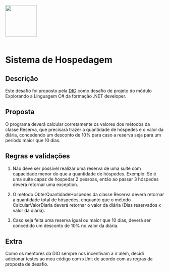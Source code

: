 <img src="https://hermes.dio.me/tracks/169e3d0f-263a-4efb-86c5-244bdf1ce8d6.png" width=100>
<br>
<br>

# Sistema de Hospedagem

## Descrição

Este desafio foi proposto pela [DIO](web.dio.me) como desafio de projeto do módulo Explorando a Linguagem C# da formação .NET developer.

## Proposta

O programa deverá calcular corretamente os valores dos métodos da classe Reserva, que precisará trazer a quantidade de hóspedes e o valor da diária, concedendo um desconto de 10% para caso a reserva seja para um período maior que 10 dias.

## Regras e validações

1. Não deve ser possível realizar uma reserva de uma suíte com capacidade menor do que a quantidade de hóspedes. Exemplo: Se é uma suíte capaz de hospedar 2 pessoas, então ao passar 3 hóspedes deverá retornar uma exception.

2. O método ObterQuantidadeHospedes da classe Reserva deverá retornar a quantidade total de hóspedes, enquanto que o método CalcularValorDiaria deverá retornar o valor da diária (Dias reservados x valor da diária).

3. Caso seja feita uma reserva igual ou maior que 10 dias, deverá ser concedido um desconto de 10% no valor da diária.

## Extra

Como os mentores da DIO sempre nos incentivam a ir além, decidi adicionar testes ao meu código com xUnit de acordo com as regras da proposta de desafio.